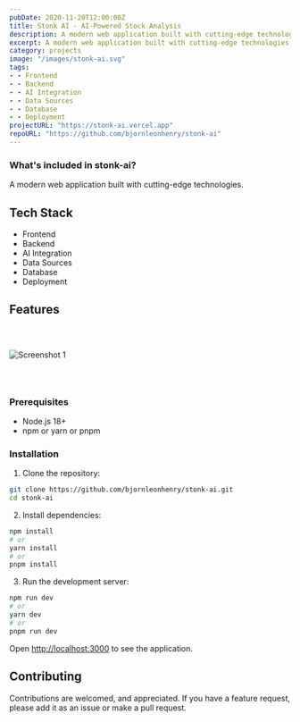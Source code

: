 ```yaml
---
pubDate: 2020-11-20T12:00:00Z
title: Stonk AI - AI-Powered Stock Analysis
description: A modern web application built with cutting-edge technologies.
excerpt: A modern web application built with cutting-edge technologies.
category: projects
image: "/images/stonk-ai.svg"
tags:
- - Frontend
- - Backend
- - AI Integration
- - Data Sources
- - Database
- - Deployment
projectURL: "https://stonk-ai.vercel.app"
repoURL: "https://github.com/bjornleonhenry/stonk-ai"
---
```


### What's included in stonk-ai?

A modern web application built with cutting-edge technologies.

## Tech Stack

- Frontend
- Backend
- AI Integration
- Data Sources
- Database
- Deployment

## Features

### &nbsp;

![Screenshot 1](/images/stonk-ai-1.webp)

### &nbsp;

### Prerequisites

- Node.js 18+
- npm or yarn or pnpm

### Installation

1. Clone the repository:
```bash
git clone https://github.com/bjornleonhenry/stonk-ai.git
cd stonk-ai
```

2. Install dependencies:
```bash
npm install
# or
yarn install
# or
pnpm install
```

3. Run the development server:
```bash
npm run dev
# or
yarn dev
# or
pnpm run dev
```

Open [http://localhost:3000](http://localhost:3000) to see the application.

## Contributing

Contributions are welcomed, and appreciated. If you have a feature request, please add it as an issue or make a pull request.
